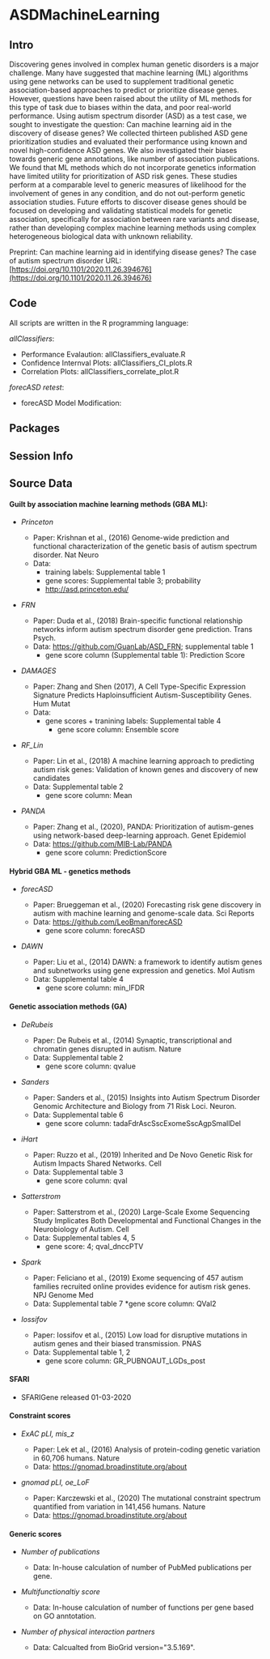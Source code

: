 # ASDMachineLearning

## Intro

Discovering genes involved in complex human genetic disorders is a major challenge. Many have suggested that machine learning (ML) algorithms using gene networks can be used to supplement traditional genetic association-based approaches to predict or prioritize disease genes. However, questions have been raised about the utility of ML methods for this type of task due to biases within the data, and poor real-world performance. Using autism spectrum disorder (ASD) as a test case, we sought to investigate the question: Can machine learning aid in the discovery of disease genes? We collected thirteen published ASD gene prioritization studies and evaluated their performance using known and novel high-confidence ASD genes. We also investigated their biases towards generic gene annotations, like number of association publications. We found that ML methods which do not incorporate genetics information have limited utility for prioritization of ASD risk genes. These studies perform at a comparable level to generic measures of likelihood for the involvement of genes in any condition, and do not out-perform genetic association studies. Future efforts to discover disease genes should be focused on developing and validating statistical models for genetic association, specifically for association between rare variants and disease, rather than developing complex machine learning methods using complex heterogeneous biological data with unknown reliability.

Preprint: Can machine learning aid in identifying disease genes? The case of autism spectrum disorder
URL: [https://doi.org/10.1101/2020.11.26.394676](https://doi.org/10.1101/2020.11.26.394676)


## Code

All scripts are written in the R programming language: 

*allClassifiers*:
* Performance Evalaution: allClassifiers_evaluate.R 
* Confidence Internval Plots: allClassifiers_CI_plots.R
* Correlation Plots: allClassifiers_correlate_plot.R

*forecASD retest*:
* forecASD Model Modification: 


## Packages

## Session Info

## Source Data

#### Guilt by association machine learning methods (GBA ML):

* *Princeton*
    * Paper: Krishnan et al., (2016) Genome-wide prediction and functional characterization of the genetic basis of autism spectrum disorder. Nat Neuro
    * Data: 
        * training labels: Supplemental table 1
        * gene scores: Supplemental table 3; probability
        * http://asd.princeton.edu/
* *FRN*
    * Paper: Duda et al., (2018) Brain-specific functional relationship networks inform autism spectrum disorder gene prediction. Trans Psych.
    * Data: https://github.com/GuanLab/ASD_FRN; supplemental table 1
        * gene score column (Supplemental table 1): Prediction Score 
    
* *DAMAGES*
    * Paper: Zhang and Shen (2017), A Cell Type-Specific Expression Signature Predicts Haploinsufficient Autism-Susceptibility Genes. Hum Mutat
    * Data: 
        * gene scores + tranining labels: Supplemental table 4
            * gene score column: Ensemble score
    
* *RF_Lin*
    * Paper: Lin et al., (2018) A machine learning approach to predicting autism risk genes: Validation of known genes and discovery of new candidates
    * Data: Supplemental table 2
        * gene score column: Mean

* *PANDA*
    * Paper: Zhang et al., (2020), PANDA: Prioritization of autism-genes using network-based deep-learning approach. Genet Epidemiol
    * Data: https://github.com/MIB-Lab/PANDA
        * gene score column: PredictionScore

####  Hybrid GBA ML - genetics methods

* *forecASD*
    * Paper: Brueggeman et al., (2020) Forecasting risk gene discovery in autism with machine learning and genome-scale data. Sci Reports
    * Data: https://github.com/LeoBman/forecASD
        * gene score column: forecASD
    
* *DAWN*
    * Paper: Liu et al., (2014) DAWN: a framework to identify autism genes and subnetworks using gene expression and genetics. Mol Autism
    * Data: Supplemental table 4
        * gene score column: min_lFDR
    
####  Genetic association methods (GA)

* *DeRubeis*
    * Paper: De Rubeis et al., (2014) Synaptic, transcriptional and chromatin genes disrupted in autism. Nature
    * Data: Supplemental table 2
        * gene score column: qvalue
    
* *Sanders*
    * Paper: Sanders et al., (2015) Insights into Autism Spectrum Disorder Genomic Architecture and Biology from 71 Risk Loci. Neuron. 
    * Data: Supplemental table 6
        * gene score column: tadaFdrAscSscExomeSscAgpSmallDel
    
* *iHart*
    * Paper: Ruzzo et al., (2019) Inherited and De Novo Genetic Risk for Autism Impacts Shared Networks. Cell
    * Data: Supplemental table 3
        * gene score column: qval
    
* *Satterstrom*
    * Paper: Satterstrom et al., (2020) Large-Scale Exome Sequencing Study Implicates Both Developmental and Functional Changes in the Neurobiology of Autism. Cell
    * Data: Supplemental tables 4, 5
        * gene score: 4; qval_dnccPTV
    
* *Spark*
    * Paper: Feliciano et al., (2019) Exome sequencing of 457 autism families recruited online provides evidence for autism risk genes. NPJ Genome Med
    * Data: Supplemental table 7
        *gene score column: QVal2
    
* *Iossifov*
    * Paper: Iossifov et al., (2015) Low load for disruptive mutations in autism genes and their biased transmission. PNAS
    * Data: Supplemental table 1, 2
        * gene score column: GR_PUBNOAUT_LGDs_post
    

#### SFARI

* SFARIGene released 01-03-2020

####  Constraint scores

* *ExAC pLI, mis_z*
    * Paper: Lek et al., (2016) Analysis of protein-coding genetic variation in 60,706 humans. Nature
    * Data: https://gnomad.broadinstitute.org/about
    
* *gnomad pLI, oe_LoF*
    * Paper: Karczewski et al., (2020) The mutational constraint spectrum quantified from variation in 141,456 humans. Nature
    * Data: https://gnomad.broadinstitute.org/about

#### Generic scores

* *Number of publications*
    * Data: In-house calculation of number of PubMed publications per gene.
    
* *Multifunctionaltiy score*
    * Data: In-house calculation of number of functions per gene based on GO anntotation. 
    
* *Number of physical interaction partners*
    * Data: Calcualted from BioGrid version="3.5.169". 
